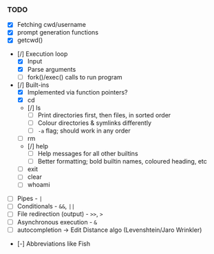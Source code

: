 ### TODO

- [x] Fetching cwd/username
- [x] prompt generation functions
- [x] getcwd()
- [/] Execution loop
    - [x] Input
    - [x] Parse arguments
    - [ ] fork()/exec() calls to run program
- [/] Built-ins
    - [x] Implemented via function pointers?
    - [x] cd
    - [/] ls
        - [ ] Print directories first, then files, in sorted order
        - [ ] Colour directories & symlinks differently
        - [ ] `-a` flag; should work in any order
    - [ ] rm
    - [/] help
        - [ ] Help messages for all other builtins
        - [ ] Better formatting; bold builtin names, coloured heading, etc
    - [ ] exit
    - [ ] clear
    - [ ] whoami
- [ ] Pipes - `|`
- [ ] Conditionals - `&&`, `||`
- [ ] File redirection (output) - `>>`, `>`
- [ ] Asynchronous execution - `&`
- [ ] autocompletion -> Edit Distance algo (Levenshtein/Jaro Wrinkler)
- [-] Abbreviations like Fish

